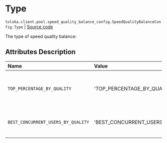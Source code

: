 # Type
`toloka.client.pool.speed_quality_balance_config.SpeedQualityBalanceConfig.Type` | [Source code](https://github.com/Toloka/toloka-kit/blob/v1.1.0.post1/src/client/pool/speed_quality_balance_config.py#L14)

The type of speed quality balance:

## Attributes Description

| Name | Value | Description |
| :------| :-----------| :----------| 
`TOP_PERCENTAGE_BY_QUALITY`|'TOP_PERCENTAGE_BY_QUALITY'|<p>get top XX% Tolokers by quality.</p>
`BEST_CONCURRENT_USERS_BY_QUALITY`|'BEST_CONCURRENT_USERS_BY_QUALITY'|<p>get top x Tolokers by quality.</p>
